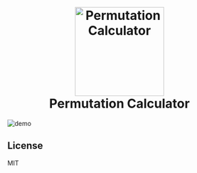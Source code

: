 <h1 align="center">
  <br>
  <a href="https://git.illumfx.de/illumfx/permutation-calculator"><img src="" alt="Permutation Calculator" width="200"></a>
  <br>
  Permutation Calculator
  <br>
</h1>

![demo]()

## License

MIT
